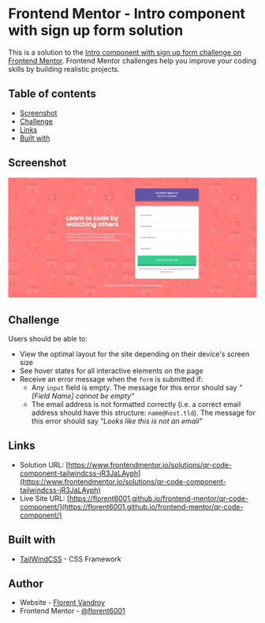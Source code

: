 # Frontend Mentor - Intro component with sign up form solution

This is a solution to the [Intro component with sign up form challenge on Frontend Mentor](https://www.frontendmentor.io/challenges/intro-component-with-signup-form-5cf91bd49edda32581d28fd1). Frontend Mentor challenges help you improve your coding skills by building realistic projects. 

## Table of contents

- [Screenshot](#screenshot)
- [Challenge](#challenge)
- [Links](#links)
- [Built with](#built-with)


## Screenshot

![](./screenshot.jpg)


## Challenge

Users should be able to:

- View the optimal layout for the site depending on their device's screen size
- See hover states for all interactive elements on the page
- Receive an error message when the `form` is submitted if:
  - Any `input` field is empty. The message for this error should say *"[Field Name] cannot be empty"*
  - The email address is not formatted correctly (i.e. a correct email address should have this structure: `name@host.tld`). The message for this error should say *"Looks like this is not an email"*

## Links

- Solution URL: [https://www.frontendmentor.io/solutions/qr-code-component-tailwindcss-jR3JaLAyph](https://www.frontendmentor.io/solutions/qr-code-component-tailwindcss-jR3JaLAyph)
- Live Site URL: [https://florent6001.github.io/frontend-mentor/qr-code-component/](https://florent6001.github.io/frontend-mentor/qr-code-component/)

## Built with

- [TailWindCSS](https://tailwindcss.com/) - CSS Framework


## Author

- Website - [Florent Vandroy](https://www.florent-vandroy.fr)
- Frontend Mentor - [@florent6001](https://www.frontendmentor.io/profile/florent6001)